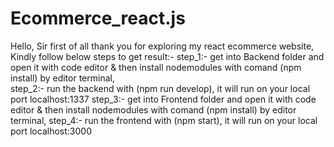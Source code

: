 # Ecommerce_react.js
Hello, Sir first of all thank you for exploring my react ecommerce website, Kindly follow below steps to get result:-
step_1:- get into Backend folder and open it with code editor & then install nodemodules with comand (npm install) by editor terminal,  
step_2:- run the backend with (npm run develop), it will run on your local port localhost:1337
step_3:- get into Frontend folder and open it with code editor & then install nodemodules with comand (npm install) by editor terminal, 
step_4:- run the frontend with (npm start), it will run on your local port localhost:3000